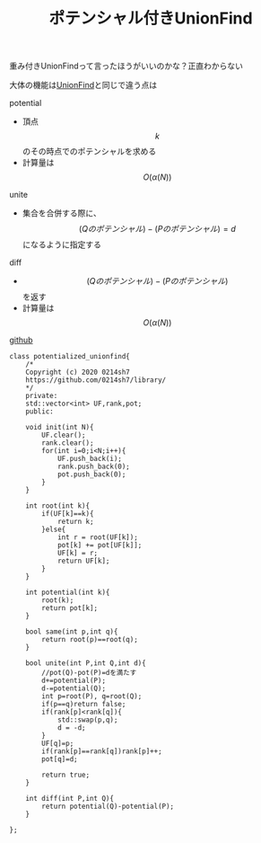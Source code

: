 ﻿---
title: "ポテンシャル付きUnionFind"
permalink: /posts/pot-unionfind
writer: 0214sh7
layout: library
---

重み付きUnionFindって言ったほうがいいのかな？正直わからない

大体の機能は[UnionFind](./unionfind)と同じで違う点は

potential
- 頂点$$k$$のその時点でのポテンシャルを求める
- 計算量は$$Ο(\alpha (N))$$

unite
- 集合を合併する際に、$$(Qのポテンシャル)-(Pのポテンシャル)=d$$になるように指定する

diff
- $$(Qのポテンシャル)-(Pのポテンシャル)$$を返す
- 計算量は$$Ο(\alpha (N))$$

[github](https://github.com/0214sh7/procon-library/blob/master/data%20structure/potentialized%20unionfind.cpp)

~~~
class potentialized_unionfind{
    /*
    Copyright (c) 2020 0214sh7
    https://github.com/0214sh7/library/
    */
    private:
    std::vector<int> UF,rank,pot;
    public:
    
    void init(int N){
        UF.clear();
        rank.clear();
        for(int i=0;i<N;i++){
            UF.push_back(i);
            rank.push_back(0);
            pot.push_back(0);
        }
    }
    
    int root(int k){
        if(UF[k]==k){
            return k;
        }else{
            int r = root(UF[k]);
            pot[k] += pot[UF[k]];
            UF[k] = r;
            return UF[k];
        }
    }
    
    int potential(int k){
        root(k);
        return pot[k];
    }
    
    bool same(int p,int q){
        return root(p)==root(q);
    }
    
    bool unite(int P,int Q,int d){
        //pot(Q)-pot(P)=dを満たす
        d+=potential(P);
        d-=potential(Q);
        int p=root(P), q=root(Q);
        if(p==q)return false;
        if(rank[p]<rank[q]){
            std::swap(p,q);
            d = -d;
        }
        UF[q]=p;
        if(rank[p]==rank[q])rank[p]++;
        pot[q]=d;
        
        return true;
    }
    
    int diff(int P,int Q){
        return potential(Q)-potential(P);
    }
    
};
~~~